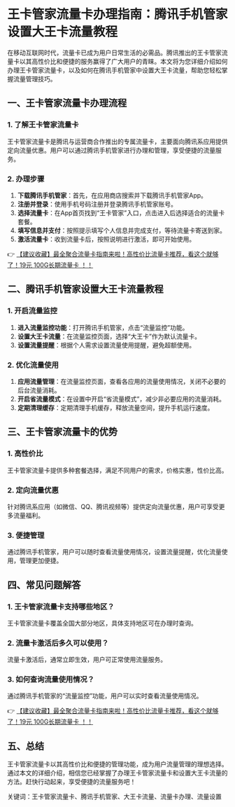 # 王卡管家流量卡办理指南：腾讯手机管家设置大王卡流量教程

在移动互联网时代，流量卡已成为用户日常生活的必需品。腾讯推出的王卡管家流量卡以其高性价比和便捷的服务赢得了广大用户的青睐。本文将为您详细介绍如何办理王卡管家流量卡，以及如何在腾讯手机管家中设置大王卡流量，帮助您轻松掌握流量管理技巧。

## 一、王卡管家流量卡办理流程

### 1. 了解王卡管家流量卡
王卡管家流量卡是腾讯与运营商合作推出的专属流量卡，主要面向腾讯系应用提供定向流量优惠。用户可以通过腾讯手机管家进行办理和管理，享受便捷的流量服务。

### 2. 办理步骤
1. **下载腾讯手机管家**：首先，在应用商店搜索并下载腾讯手机管家App。
2. **注册并登录**：使用手机号码注册并登录腾讯手机管家账号。
3. **选择流量卡**：在App首页找到“王卡管家”入口，点击进入后选择适合的流量卡套餐。
4. **填写信息并支付**：按照提示填写个人信息并完成支付，等待流量卡寄送到家。
5. **激活流量卡**：收到流量卡后，按照说明进行激活，即可开始使用。

👉 [【建议收藏】最全聚合流量卡指南来啦！高性价比流量卡推荐，看这个就够了！19元 100G长期流量卡 ！！](https://bit.ly/Liuliangka)

## 二、腾讯手机管家设置大王卡流量教程

### 1. 开启流量监控
1. **进入流量监控功能**：打开腾讯手机管家，点击“流量监控”功能。
2. **设置大王卡流量**：在流量监控页面，选择“大王卡”作为默认流量卡。
3. **设置流量提醒**：根据个人需求设置流量使用提醒，避免超额使用。

### 2. 优化流量使用
1. **应用流量管理**：在流量监控页面，查看各应用的流量使用情况，关闭不必要的后台流量消耗。
2. **开启省流量模式**：在设置中开启“省流量模式”，减少非必要应用的流量消耗。
3. **定期清理缓存**：定期清理手机缓存，释放流量空间，提升手机运行速度。

## 三、王卡管家流量卡的优势

### 1. 高性价比
王卡管家流量卡提供多种套餐选择，满足不同用户的需求，价格实惠，性价比高。

### 2. 定向流量优惠
针对腾讯系应用（如微信、QQ、腾讯视频等）提供定向流量优惠，用户可享受更多流量福利。

### 3. 便捷管理
通过腾讯手机管家，用户可以随时查看流量使用情况，设置流量提醒，优化流量使用，管理更加便捷。

## 四、常见问题解答

### 1. 王卡管家流量卡支持哪些地区？
王卡管家流量卡覆盖全国大部分地区，具体支持地区可在办理时查询。

### 2. 流量卡激活后多久可以使用？
流量卡激活后，通常立即生效，用户可正常使用流量服务。

### 3. 如何查询流量使用情况？
通过腾讯手机管家的“流量监控”功能，用户可以实时查看流量使用情况。

👉 [【建议收藏】最全聚合流量卡指南来啦！高性价比流量卡推荐，看这个就够了！19元 100G长期流量卡 ！！](https://bit.ly/Liuliangka)

## 五、总结

王卡管家流量卡以其高性价比和便捷的管理功能，成为用户流量管理的理想选择。通过本文的详细介绍，相信您已经掌握了办理王卡管家流量卡和设置大王卡流量的方法。赶快行动起来，享受便捷的流量服务吧！

关键词：王卡管家流量卡、腾讯手机管家、大王卡流量、流量卡办理、流量设置